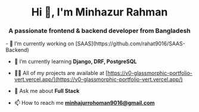 
<h1 align="center">Hi 👋, I'm Minhazur Rahman</h1>
<h3 align="center">A passionate frontend & backend developer from Bangladesh</h3>
- 🔭 I’m currently working on [SAAS](https://github.com/rahat9016/SAAS-Backend)

- 🌱 I’m currently learning **Django, DRF, PostgreSQL**

- 👨‍💻 All of my projects are available at [https://v0-glassmorphic-portfolio-vert.vercel.app/](https://v0-glassmorphic-portfolio-vert.vercel.app/)

- 💬 Ask me about **Full Stack**

- 📫 How to reach me **minhajurrohoman9016@gmail.com**

